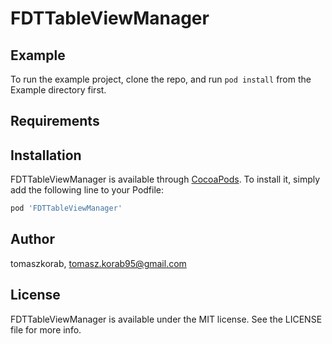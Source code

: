 # FDTTableViewManager

## Example

To run the example project, clone the repo, and run `pod install` from the Example directory first.

## Requirements

## Installation

FDTTableViewManager is available through [CocoaPods](https://cocoapods.org). To install
it, simply add the following line to your Podfile:

```ruby
pod 'FDTTableViewManager'
```

## Author

tomaszkorab, tomasz.korab95@gmail.com

## License

FDTTableViewManager is available under the MIT license. See the LICENSE file for more info.

